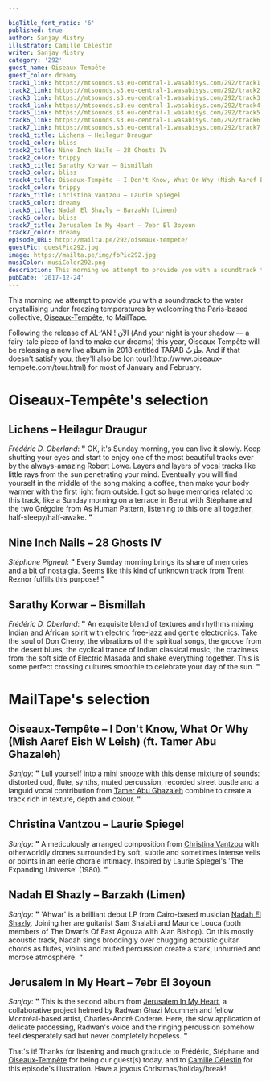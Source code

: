 ```yaml
---

bigTitle_font_ratio: '6'
published: true
author: Sanjay Mistry
illustrator: Camille Célestin
writer: Sanjay Mistry
category: '292'
guest_name: Oiseaux-Tempête
guest_color: dreamy
track1_link: https://mtsounds.s3.eu-central-1.wasabisys.com/292/track1.mp3
track2_link: https://mtsounds.s3.eu-central-1.wasabisys.com/292/track2.mp3
track3_link: https://mtsounds.s3.eu-central-1.wasabisys.com/292/track3.mp3
track4_link: https://mtsounds.s3.eu-central-1.wasabisys.com/292/track4.mp3
track5_link: https://mtsounds.s3.eu-central-1.wasabisys.com/292/track5.mp3
track6_link: https://mtsounds.s3.eu-central-1.wasabisys.com/292/track6.mp3
track7_link: https://mtsounds.s3.eu-central-1.wasabisys.com/292/track7.mp3
track1_title: Lichens – Heilagur Draugur
track1_color: bliss
track2_title: Nine Inch Nails – 28 Ghosts IV
track2_color: trippy
track3_title: Sarathy Korwar – Bismillah
track3_color: bliss
track4_title: Oiseaux-Tempête – I Don't Know, What Or Why (Mish Aaref Eish W Leish)
track4_color: trippy
track5_title: Christina Vantzou – Laurie Spiegel
track5_color: dreamy
track6_title: Nadah El Shazly – Barzakh (Limen)
track6_color: bliss
track7_title: Jerusalem In My Heart – 7ebr El 3oyoun
track7_color: dreamy
episode_URL: http://mailta.pe/292/oiseaux-tempete/
guestPic: guestPic292.jpg
image: https://mailta.pe/img/fbPic292.jpg
musiColor: musiColor292.png
description: This morning we attempt to provide you with a soundtrack to the water crystallising under freezing temperatures by welcoming the Paris-based collective, Oiseaux-Tempête, to MailTape.
pubDate: '2017-12-24'
---
```

This morning we attempt to provide you with a soundtrack to the water crystallising under freezing temperatures by welcoming the Paris-based collective, [Oiseaux-Tempête](http://www.oiseaux-tempete.com/), to MailTape.
<p>Following the release of AL-‘AN ! الآن (And your night is your shadow — a fairy-tale piece of land to make our dreams) this year, Oiseaux-Tempête will be releasing a new live album in 2018 entitled TARAB طَرَبٌ. And if that doesn't satisfy you, they'll also be [on tour](http://www.oiseaux-tempete.com/tour.html) for most of January and February.


# Oiseaux-Tempête's selection



## Lichens – Heilagur Draugur
_Frédéric D. Oberland_: **"** OK, it's Sunday morning, you can live it slowly. Keep shutting your eyes and start to enjoy one of the most beautiful tracks ever by the always-amazing Robert Lowe. Layers and layers of vocal tracks like little rays from the sun penetrating your mind. Eventually you will find yourself in the middle of the song making a coffee, then make your body warmer with the first light from outside. I got so huge memories related to this track, like a Sunday morning on a terrace in Beirut with Stéphane and the two Grégoire from As Human Pattern, listening to this one all together, half-sleepy/half-awake.  **"** 

## Nine Inch Nails – 28 Ghosts IV
_Stéphane Pigneul_: **"** Every Sunday morning brings its share of memories and a bit of nostalgia. Seems like this kind of unknown track from Trent Reznor fulfills this purpose! **"** 

## Sarathy Korwar – Bismillah
_Frédéric D. Oberland_: **"** An exquisite blend of textures and rhythms mixing Indian and African spirit with electric free-jazz and gentle electronics. Take the soul of Don Cherry, the vibrations of the spiritual songs, the groove from the desert blues, the cyclical trance of Indian classical music, the craziness from the soft side of Electric Masada and shake everything together. This is some perfect crossing cultures smoothie to celebrate your day of the sun. **"** 


# MailTape's selection

## Oiseaux-Tempête – I Don't Know, What Or Why (Mish Aaref Eish W Leish) (ft. Tamer Abu Ghazaleh)
_Sanjay_: **"** Lull yourself into a mini snooze with this dense mixture of sounds: distorted oud, flute, synths, muted percussion, recorded street bustle and a languid vocal contribution from [Tamer Abu Ghazaleh](http://www.tamer.ag/) combine to create a track rich in texture, depth and colour. **"** 

## Christina Vantzou – Laurie Spiegel
_Sanjay_: **"** A meticulously arranged composition from [Christina Vantzou](http://www.christinavantzou.com/) with otherworldly drones surrounded by soft, subtle and sometimes intense veils or points in an eerie chorale intimacy. Inspired by Laurie Spiegel's 'The Expanding Universe' (1980). **"** 

## Nadah El Shazly – Barzakh (Limen)
_Sanjay_: **"** 'Ahwar' is a brilliant debut LP from Cairo-based musician [Nadah El Shazly](https://nadahelshazly.bandcamp.com/). Joining her are guitarist Sam Shalabi and Maurice Louca (both members of The Dwarfs Of East Agouza with Alan Bishop). On this mostly acoustic track, Nadah sings broodingly over chugging acoustic guitar chords as flutes, violins and muted percussion create a stark, unhurried and morose atmosphere. **"** 

## Jerusalem In My Heart – 7ebr El 3oyoun
_Sanjay_: **"** This is the second album from [Jerusalem In My Heart](https://www.jerusaleminmyheart.com/), a collaborative project helmed by Radwan Ghazi Moumneh and fellow Montréal-based artist, Charles-André Coderre. Here, the slow application of delicate processing, Radwan's voice and the ringing percussion somehow feel desperately sad but never completely hopeless. **"** 

That's it! Thanks for listening and much gratitude to Frédéric, Stéphane and [Oiseaux-Tempête](http://www.oiseaux-tempete.com/) for being our guest(s) today, and to [Camille Célestin](http://bravocamo.studio/) for this episode's illustration. Have a joyous Christmas/holiday/break!
